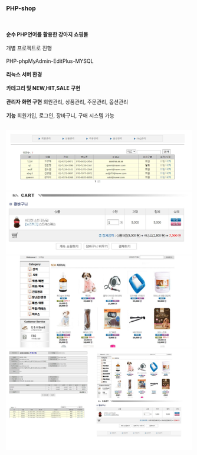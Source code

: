 ### PHP-shop
</br></br>
**순수 PHP언어를 활용한 강아지 쇼핑몰**</br></br>
개별 프로젝트로 진행 </br></br>
PHP-phpMyAdmin-EditPlus-MYSQL  </br></br>
**리눅스 서버 환경**  </br></br>
**카테고리 및 NEW,HIT,SALE 구현** </br>  
**관리자 화면 구현** 회원관리, 상품관리, 주문관리, 옵션관리</br></br>
**기능** 회원가입, 로그인, 장바구니, 구매 시스템 가능</br></br>




![images](/images/1.JPG)
![images](/images/2.JPG)
![images](/images/3.JPG)
![images](/images/4.JPG)
